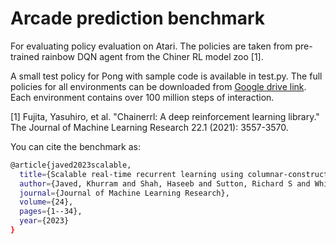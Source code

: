 # Arcade prediction benchmark
For evaluating policy evaluation on Atari. The policies are taken from pre-trained rainbow DQN agent from the Chiner RL model zoo [1].

A small test policy for Pong with sample code is available in test.py. The full policies for all environments can be downloaded from [Google drive link](https://drive.google.com/file/d/1zOWay0-9rGrmJMa9vP4qEwTjd-kziDTu/view?usp=sharing). Each environment contains over 100 million steps of interaction. 

[1] Fujita, Yasuhiro, et al. "Chainerrl: A deep reinforcement learning library." The Journal of Machine Learning Research 22.1 (2021): 3557-3570.

You can cite the benchmark as:
``` bash
@article{javed2023scalable,
  title={Scalable real-time recurrent learning using columnar-constructive networks},
  author={Javed, Khurram and Shah, Haseeb and Sutton, Richard S and White, Martha},
  journal={Journal of Machine Learning Research},
  volume={24},
  pages={1--34},
  year={2023}
}
```


